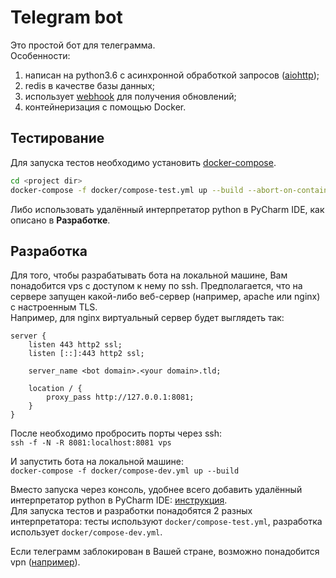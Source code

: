# Telegram bot
Это простой бот для телеграмма.  
Особенности:
1. написан на python3.6 с асинхронной обработкой запросов ([aiohttp](https://aiohttp.readthedocs.io/en/stable/));
2. redis в качестве базы данных;
3. использует [webhook](https://core.telegram.org/bots/api#setwebhook) для получения обновлений;
4. контейнеризация с помощью Docker.

## Тестирование
Для запуска тестов необходимо установить [docker-compose](https://docs.docker.com/compose/install/).
```bash
cd <project dir>
docker-compose -f docker/compose-test.yml up --build --abort-on-container-exit --exit-code-from python-bot-test
```
Либо использовать удалённый интерпретатор python в PyCharm IDE, как описано в **Разработке**.

## Разработка
Для того, чтобы разрабатывать бота на локальной машине, Вам понадобится vps с доступом к нему по ssh.
Предполагается, что на сервере запущен какой-либо веб-сервер (например, apache или nginx) с настроенным TLS.  
Например, для nginx виртуальный сервер будет выглядеть так:
```
server {
    listen 443 http2 ssl;
    listen [::]:443 http2 ssl;

    server_name <bot domain>.<your domain>.tld;

    location / {
        proxy_pass http://127.0.0.1:8081;
    }
}
```
После необходимо пробросить порты через ssh:  
```ssh -f -N -R 8081:localhost:8081 vps```

И запустить бота на локальной машине:  
```docker-compose -f docker/compose-dev.yml up --build```  

Вместо запуска через консоль, удобнее всего добавить удалённый интерпретатор python в PyCharm IDE:
[инструкция](https://www.jetbrains.com/help/pycharm/using-docker-compose-as-a-remote-interpreter.html).  
Для запуска тестов и разработки понадобятся 2 разных интерпретатора: тесты используют `docker/compose-test.yml`,
разработка использует `docker/compose-dev.yml`.

Если телеграмм заблокирован в Вашей стране, возможно понадобится vpn
([например](https://github.com/Nyr/openvpn-install/)).
